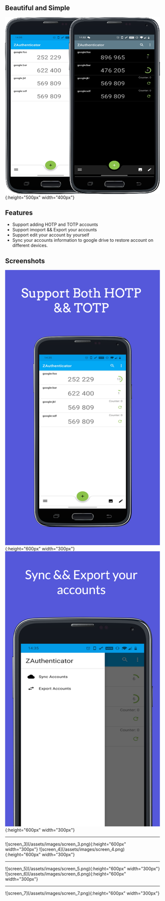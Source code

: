 ## Beautiful and Simple

![show](/assets/images/show.png){:height="500px" width="400px"}

## Features

* Support adding HOTP and TOTP accounts
* Support imoport && Export your accounts
* Support edit your account by yourself
* Sync your accounts information to google drive to restore account on different devices.

## Screenshots

![screen_1](/assets/images/screen_1.png){:height="600px" width="300px"} ![screen_2](/assets/images/screen_2.png){:height="600px" width="300px"}
<hr>
![screen_3](/assets/images/screen_3.png){:height="600px" width="300px"} ![screen_4](/assets/images/screen_4.png){:height="600px" width="300px"}
<hr>
![screen_5](/assets/images/screen_5.png){:height="600px" width="300px"} ![screen_6](/assets/images/screen_6.png){:height="600px" width="300px"}
<hr>
![screen_7](/assets/images/screen_7.png){:height="600px" width="300px"}
